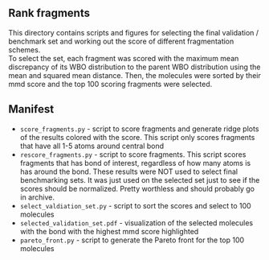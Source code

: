 ## Rank fragments

This directory contains scripts and figures for selecting the final validation / benchmark set
and working out the score of different fragmentation schemes.  
To select the set, each fragment was scored with the maximum mean discrepancy of its WBO
distribution to the parent WBO distribution using the mean and squared mean distance.
Then, the molecules were sorted by their mmd score and the top 100 scoring fragments
were selected. 

## Manifest
* `score_fragments.py` - script to score fragments and generate ridge plots of the results colored 
with the score. This script only scores fragments that have all 1-5 atoms around central bond
* `rescore_fragments.py` - script to score fragments. This script scores fragments that has bond of interest, regardless of how many
atoms is has around the bond. These results were NOT used to select final benchmarking sets. It was just used on the selected set just to see if the scores
should be normalized. Pretty worthless and should probably go in archive.
* `select_valdiation_set.py` - script to sort the scores and select to 100 molecules
* `selected_validation_set.pdf` - visualization of the selected molecules with the bond with the 
highest mmd score highlighted
* `pareto_front.py` - script to generate the Pareto front for the top 100 molecules